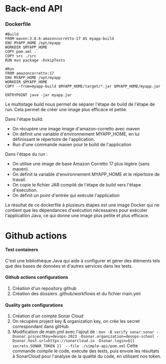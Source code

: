 # Back-end API

### Dockerfile
    #Build
    FROM maven:3.8.6-amazoncorretto-17 AS myapp-build
    ENV MYAPP_HOME /opt/myapp
    WORKDIR $MYAPP_HOME
    COPY pom.xml .
    COPY src ./src
    RUN mvn package -DskipTests
    
    #Run
    FROM amazoncorretto:17
    ENV MYAPP_HOME /opt/myapp
    WORKDIR $MYAPP_HOME
    COPY --from=myapp-build $MYAPP_HOME/target/*.jar $MYAPP_HOME/myapp.jar

    ENTRYPOINT java -jar myapp.jar

Le multistage build nous permet de séparer l'étape de build de l'étape de run.
Cela permet de créer une image plus efficace et petite. 

Dans l'étape build: 

* On récupère une image image d'amazon-corretto avec maven
* On définit une variable d'environnement MYAPP_HOME, en lui définissant le répertoire de l'application.
* Run d'une commande maven pour le build de l'application

Dans l'étape du run :

* On utilise une image de base Amazon Corretto 17 plus légère (sans maven). 
* On définit la variable d'environnement MYAPP_HOME et le répertoire de travail.
* On copie le fichier JAR compilé de l'étape de build vers l'étape d'exécution.
* On définit un point d'entrée qui exécute l'application

Le résultat de ce dockerfile à plusieurs étapes est une image Docker qui ne contient que les dépendances d'exécution nécessaires pour exécuter l'application Java, ce qui donne une image plus petite et plus efficace.

# Github actions

#### Test containers


C'est une bibliothèque Java qui aide à configurer et gérer des éléments tels que des bases de données et d'autres services dans les tests.

#### Github actions configurations 
1. Création d'un repository github
2. Création des dossiers .github/workflows et du fichier main.yml

#### Quality gate configurations 
1. Création d'un compte Sonar Cloud 
2. On récupère project key & organization key, on crée les secret correspondant dans gitHub. 
3. Modification de main.yml avec l'ajout de : 
`mvn -B verify sonar:sonar -Dsonar.projectKey=devops-2023 -Dsonar.organization=devops-school -Dsonar.host.url=https://sonarcloud.io -Dsonar.login=${{ secrets.SONAR_TOKEN }}  --file ./simple-api/pom.xml`
   Cette commande compile le code, exécute des tests, puis envoie les résultats à SonarCloud pour l'analyse de la qualité du code, en utilisant nos token. 



